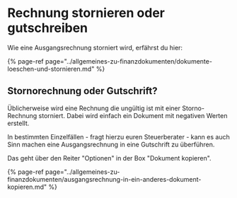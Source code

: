 # Rechnung stornieren oder gutschreiben

Wie eine Ausgangsrechnung storniert wird, erfährst du hier:

{% page-ref page="../allgemeines-zu-finanzdokumenten/dokumente-loeschen-und-stornieren.md" %}

## Stornorechnung oder Gutschrift?

Üblicherweise wird eine Rechnung die ungültig ist mit einer Storno-Rechnung storniert. Dabei wird einfach ein Dokument mit negativen Werten erstellt.

In bestimmten Einzelfällen - fragt hierzu euren Steuerberater - kann es auch Sinn machen eine Ausgangsrechnung in eine Gutschrift zu überführen.

Das geht über den Reiter "Optionen" in der Box "Dokument kopieren".

{% page-ref page="../allgemeines-zu-finanzdokumenten/ausgangsrechnung-in-ein-anderes-dokument-kopieren.md" %}





